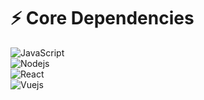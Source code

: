# ⚡ Core Dependencies
![JavaScript](https://img.shields.io/badge/-JavaScript-F0F8FF?style=flat-square&logo=javascript) </br>
![Nodejs](https://img.shields.io/badge/-Nodejs-F0F8FF?style=flat-square&logo=Node.js) </br>
![React](https://img.shields.io/badge/-React-F0F8FF?style=flat-square&logo=react) </br>
![Vuejs](https://img.shields.io/badge/-Vuejs-F0F8FF?style=flat&logo=Vue.js) </br>
